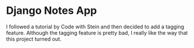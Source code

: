 # Django Notes App 

I followed a tutorial by Code with Stein and then decided to add a tagging feature. Although the tagging feature is pretty bad, I really like the way that this project turned out.
